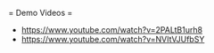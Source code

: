 
= Demo Videos = 
- https://www.youtube.com/watch?v=2PALtB1urh8
- https://www.youtube.com/watch?v=NVItVJUfbSY
